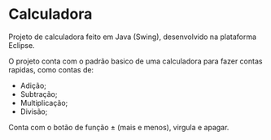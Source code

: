 # Calculadora

Projeto de calculadora feito em Java (Swing), desenvolvido na plataforma Eclipse.

O projeto conta com o padrão basico de uma calculadora para fazer contas rapidas, como contas de:

- Adição;
- Subtração;
- Multiplicação;
- Divisão;

Conta com o botão de função ± (mais e menos), virgula e apagar. 

